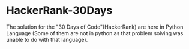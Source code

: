 # HackerRank-30Days

The solution for the "30 Days of Code"(HackerRank) are here in Python Language (Some of them are not in python as that problem solving was unable to do with that language).
